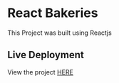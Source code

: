 # React Bakeries

This Project was built using Reactjs

## Live Deployment

View the project [HERE](https://react-bakeries.vercel.app/)

